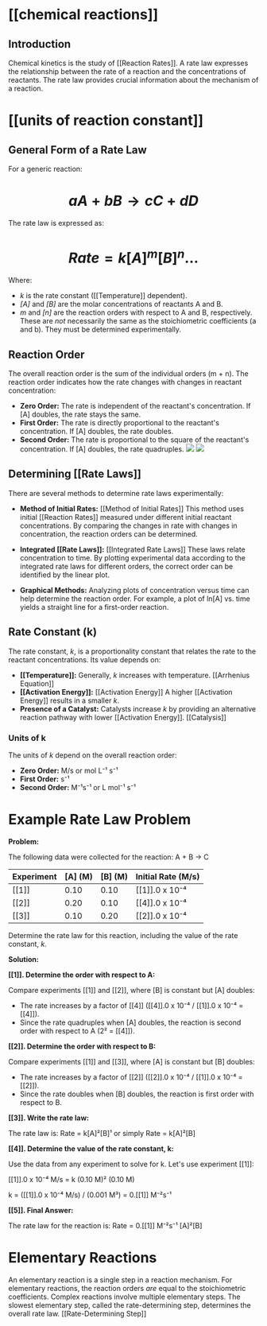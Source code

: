 # [[chemical reactions]]
## Introduction

Chemical kinetics is the study of [[Reaction Rates]].  A rate law expresses the relationship between the rate of a reaction and the concentrations of reactants.  The rate law provides crucial information about the mechanism of a reaction.
# [[units of reaction constant]]
## General Form of a Rate Law

For a generic reaction:

# $$aA + bB → cC + dD$$

The rate law is expressed as:

# $$Rate = k[A]^m[B]^n \dots$$

Where:

*  *k* is the rate constant ([[Temperature]] dependent).
*  *[A]* and *[B]* are the molar concentrations of reactants A and B.
*  *m* and *[n]* are the reaction orders with respect to A and B, respectively.  These are *not* necessarily the same as the stoichiometric coefficients (a and b).  They must be determined experimentally.


## Reaction Order

The overall reaction order is the sum of the individual orders (m + n).  The reaction order indicates how the rate changes with changes in reactant concentration:

* **Zero Order:**  The rate is independent of the reactant's concentration.  If [A] doubles, the rate stays the same.
* **First Order:** The rate is directly proportional to the reactant's concentration. If [A] doubles, the rate doubles.
* **Second Order:** The rate is proportional to the square of the reactant's concentration.  If [A] doubles, the rate quadruples.
![](https://i.ytimg.com/vi/7I0Xg92_eA4/hq720.jpg?sqp=-oaymwEhCK4FEIIDSFryq4qpAxMIARUAAAAAGAElAADIQj0AgKJD&rs=AOn4CLCQ4AEMO0Ml8RjsNs9lov04Ob_SBQ)
![](https://www.chadsprep.com/wp-content/uploads/2020/02/2nd-Order-Integrated-Rate-Law-Plots.png)


## Determining [[Rate Laws]] 
There are several methods to determine rate laws experimentally:

* **Method of Initial Rates:** [[Method of Initial Rates]] This method uses initial [[Reaction Rates]] measured under different initial reactant concentrations.  By comparing the changes in rate with changes in concentration, the reaction orders can be determined.

* **Integrated [[Rate Laws]]:** [[Integrated Rate Laws]] These laws relate concentration to time.  By plotting experimental data according to the integrated rate laws for different orders, the correct order can be identified by the linear plot.

* **Graphical Methods:**  Analyzing plots of concentration versus time can help determine the reaction order.  For example, a plot of ln[A] vs. time yields a straight line for a first-order reaction.


## Rate Constant (k)

The rate constant, *k*, is a proportionality constant that relates the rate to the reactant concentrations.  Its value depends on:

* **[[Temperature]]:**  Generally, *k* increases with temperature.  [[Arrhenius Equation]]
* **[[Activation Energy]]:** [[Activation Energy]] A higher [[Activation Energy]] results in a smaller *k*.
* **Presence of a Catalyst:**  Catalysts increase *k* by providing an alternative reaction pathway with lower [[Activation Energy]]. [[Catalysis]]
### Units of k

The units of *k* depend on the overall reaction order:

* **Zero Order:** M/s or mol L⁻¹ s⁻¹
* **First Order:** s⁻¹
* **Second Order:** M⁻¹s⁻¹ or L mol⁻¹ s⁻¹
# Example Rate Law Problem

**Problem:**

The following data were collected for the reaction:  A + B → C

| Experiment | [A] (M) | [B] (M) | Initial Rate (M/s) |
|---|---|---|---|
| [[1]] | 0.10 | 0.10 | [[1]].0 x 10⁻⁴ |
| [[2]] | 0.20 | 0.10 | [[4]].0 x 10⁻⁴ |
| [[3]] | 0.10 | 0.20 | [[2]].0 x 10⁻⁴ |


Determine the rate law for this reaction, including the value of the rate constant, *k*.


**Solution:**

**[[1]]. Determine the order with respect to A:**

Compare experiments [[1]] and [[2]], where [B] is constant but [A] doubles:

* The rate increases by a factor of [[4]] ([[4]].0 x 10⁻⁴ / [[1]].0 x 10⁻⁴ = [[4]]).
* Since the rate quadruples when [A] doubles, the reaction is second order with respect to A (2² = [[4]]).

**[[2]]. Determine the order with respect to B:**

Compare experiments [[1]] and [[3]], where [A] is constant but [B] doubles:

* The rate increases by a factor of [[2]] ([[2]].0 x 10⁻⁴ / [[1]].0 x 10⁻⁴ = [[2]]).
* Since the rate doubles when [B] doubles, the reaction is first order with respect to B.

**[[3]]. Write the rate law:**

The rate law is:  Rate = k[A]²[B]¹  or simply Rate = k[A]²[B]

**[[4]]. Determine the value of the rate constant, k:**

Use the data from any experiment to solve for k. Let's use experiment [[1]]:

[[1]].0 x 10⁻⁴ M/s = k (0.10 M)² (0.10 M)

k = ([[1]].0 x 10⁻⁴ M/s) / (0.001 M³) = 0.[[1]] M⁻²s⁻¹

**[[5]]. Final Answer:**

The rate law for the reaction is:  Rate = 0.[[1]] M⁻²s⁻¹ [A]²[B]


# Elementary Reactions
An elementary reaction is a single step in a reaction mechanism.  For elementary reactions, the reaction orders *are* equal to the stoichiometric coefficients.  Complex reactions involve multiple elementary steps.  The slowest elementary step, called the rate-determining step, determines the overall rate law. [[Rate-Determining Step]]
